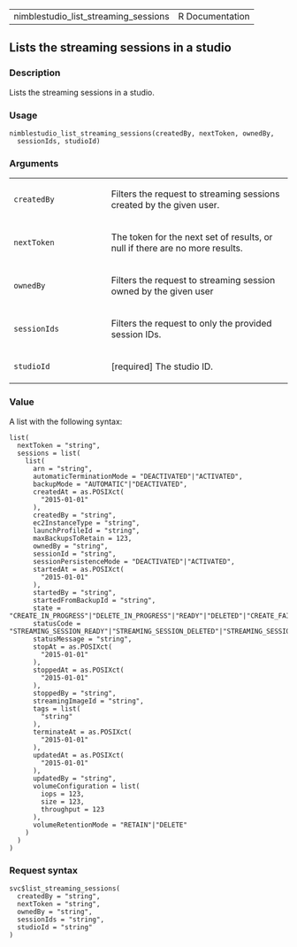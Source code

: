 <table style="width: 100%;">
<tbody>
<tr class="odd">
<td>nimblestudio_list_streaming_sessions</td>
<td style="text-align: right;">R Documentation</td>
</tr>
</tbody>
</table>

## Lists the streaming sessions in a studio

### Description

Lists the streaming sessions in a studio.

### Usage

    nimblestudio_list_streaming_sessions(createdBy, nextToken, ownedBy,
      sessionIds, studioId)

### Arguments

<table>
<colgroup>
<col style="width: 35%" />
<col style="width: 65%" />
</colgroup>
<tbody>
<tr class="odd">
<td><code
id="nimblestudio_list_streaming_sessions_:_createdBy">createdBy</code></td>
<td><p>Filters the request to streaming sessions created by the given
user.</p></td>
</tr>
<tr class="even">
<td><code
id="nimblestudio_list_streaming_sessions_:_nextToken">nextToken</code></td>
<td><p>The token for the next set of results, or null if there are no
more results.</p></td>
</tr>
<tr class="odd">
<td><code
id="nimblestudio_list_streaming_sessions_:_ownedBy">ownedBy</code></td>
<td><p>Filters the request to streaming session owned by the given
user</p></td>
</tr>
<tr class="even">
<td><code
id="nimblestudio_list_streaming_sessions_:_sessionIds">sessionIds</code></td>
<td><p>Filters the request to only the provided session IDs.</p></td>
</tr>
<tr class="odd">
<td><code
id="nimblestudio_list_streaming_sessions_:_studioId">studioId</code></td>
<td><p>[required] The studio ID.</p></td>
</tr>
</tbody>
</table>

### Value

A list with the following syntax:

    list(
      nextToken = "string",
      sessions = list(
        list(
          arn = "string",
          automaticTerminationMode = "DEACTIVATED"|"ACTIVATED",
          backupMode = "AUTOMATIC"|"DEACTIVATED",
          createdAt = as.POSIXct(
            "2015-01-01"
          ),
          createdBy = "string",
          ec2InstanceType = "string",
          launchProfileId = "string",
          maxBackupsToRetain = 123,
          ownedBy = "string",
          sessionId = "string",
          sessionPersistenceMode = "DEACTIVATED"|"ACTIVATED",
          startedAt = as.POSIXct(
            "2015-01-01"
          ),
          startedBy = "string",
          startedFromBackupId = "string",
          state = "CREATE_IN_PROGRESS"|"DELETE_IN_PROGRESS"|"READY"|"DELETED"|"CREATE_FAILED"|"DELETE_FAILED"|"STOP_IN_PROGRESS"|"START_IN_PROGRESS"|"STOPPED"|"STOP_FAILED"|"START_FAILED",
          statusCode = "STREAMING_SESSION_READY"|"STREAMING_SESSION_DELETED"|"STREAMING_SESSION_CREATE_IN_PROGRESS"|"STREAMING_SESSION_DELETE_IN_PROGRESS"|"INTERNAL_ERROR"|"INSUFFICIENT_CAPACITY"|"ACTIVE_DIRECTORY_DOMAIN_JOIN_ERROR"|"NETWORK_CONNECTION_ERROR"|"INITIALIZATION_SCRIPT_ERROR"|"DECRYPT_STREAMING_IMAGE_ERROR"|"NETWORK_INTERFACE_ERROR"|"STREAMING_SESSION_STOPPED"|"STREAMING_SESSION_STARTED"|"STREAMING_SESSION_STOP_IN_PROGRESS"|"STREAMING_SESSION_START_IN_PROGRESS"|"AMI_VALIDATION_ERROR",
          statusMessage = "string",
          stopAt = as.POSIXct(
            "2015-01-01"
          ),
          stoppedAt = as.POSIXct(
            "2015-01-01"
          ),
          stoppedBy = "string",
          streamingImageId = "string",
          tags = list(
            "string"
          ),
          terminateAt = as.POSIXct(
            "2015-01-01"
          ),
          updatedAt = as.POSIXct(
            "2015-01-01"
          ),
          updatedBy = "string",
          volumeConfiguration = list(
            iops = 123,
            size = 123,
            throughput = 123
          ),
          volumeRetentionMode = "RETAIN"|"DELETE"
        )
      )
    )

### Request syntax

    svc$list_streaming_sessions(
      createdBy = "string",
      nextToken = "string",
      ownedBy = "string",
      sessionIds = "string",
      studioId = "string"
    )
